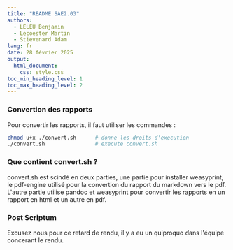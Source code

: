 ```yaml
---
title: "README SAE2.03"
authors:
  - LELEU Benjamin
  - Lecoester Martin
  - Stievenard Adam
lang: fr
date: 28 février 2025
output:
  html_document:
    css: style.css
toc_min_heading_level: 1
toc_max_heading_level: 2
---
```


### Convertion des rapports

Pour convertir les rapports, il faut utiliser les commandes :

```bash
chmod u+x ./convert.sh      # donne les droits d'execution 
./convert.sh                # execute convert.sh
```

### Que contient convert.sh ?

convert.sh est scindé en deux parties, une partie pour installer weasyprint, le pdf-engine utilisé pour la convertion du rapport du markdown vers le pdf.  
L'autre partie utilise pandoc et weasyprint pour convertir les rapports en un rapport en html et un autre en pdf.

### Post Scriptum

Excusez nous pour ce retard de rendu, il y a eu un quiproquo dans l'équipe concerant le rendu.
